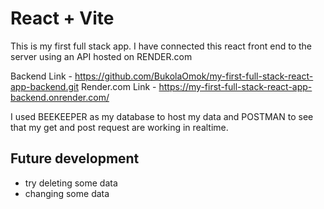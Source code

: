 # React + Vite

This is my first full stack app. I have connected this react front end to the server using an API hosted on RENDER.com 

Backend Link - https://github.com/BukolaOmok/my-first-full-stack-react-app-backend.git
Render.com Link - https://my-first-full-stack-react-app-backend.onrender.com/


I used BEEKEEPER as my database to host my data and POSTMAN to see that my get and post request are working in realtime.

## Future development
- try deleting some data
- changing some data
